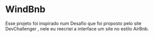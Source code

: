 # WindBnb
Esse projeto foi inspirado num Desafio que foi proposto pelo site DevChallenger , nele eu reecriei a interface um site no estilo AirBnb.
